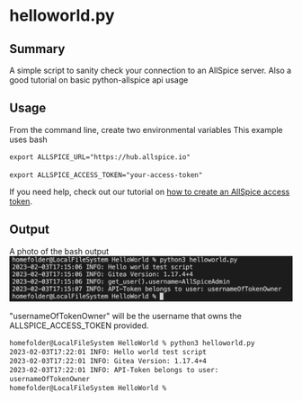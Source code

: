# helloworld.py

## Summary
A simple script to sanity check your connection to an AllSpice server. 
Also a good tutorial on basic python-allspice api usage

## Usage
From the command line, create two environmental variables
This example uses bash

```
export ALLSPICE_URL="https://hub.allspice.io"

export ALLSPICE_ACCESS_TOKEN="your-access-token"

```

If you need help, check out our tutorial on [how to create an AllSpice access token](https://allspice.document360.io/docs/how-to-create-an-allspice-authentication-application-access-token).

## Output

A photo of the bash output
![helloworld.py terminal output photo - text is below](images/helloworld.py_terminalOutput.png)

"usernameOfTokenOwner" will be the username that owns the ALLSPICE_ACCESS_TOKEN provided.
```
homefolder@LocalFileSystem HelloWorld % python3 helloworld.py
2023-02-03T17:22:01 INFO: Hello world test script
2023-02-03T17:22:01 INFO: Gitea Version: 1.17.4+4
2023-02-03T17:22:01 INFO: API-Token belongs to user: usernameOfTokenOwner
homefolder@LocalFileSystem HelloWorld % 
```

